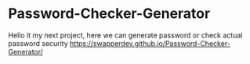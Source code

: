 # Password-Checker-Generator
Hello it my next project, here we can generate password or check actual password security
https://swapperdev.github.io/Password-Checker-Generator/
